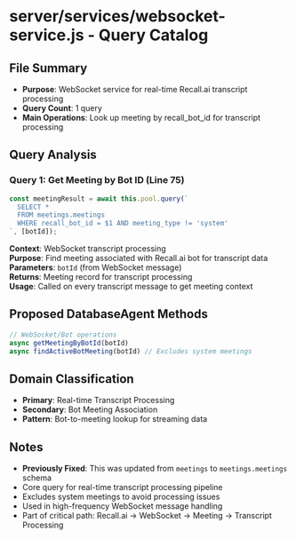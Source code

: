 # server/services/websocket-service.js - Query Catalog

## File Summary
- **Purpose**: WebSocket service for real-time Recall.ai transcript processing
- **Query Count**: 1 query
- **Main Operations**: Look up meeting by recall_bot_id for transcript processing

## Query Analysis

### Query 1: Get Meeting by Bot ID (Line 75)
```javascript
const meetingResult = await this.pool.query(`
  SELECT * 
  FROM meetings.meetings
  WHERE recall_bot_id = $1 AND meeting_type != 'system'
`, [botId]);
```
**Context**: WebSocket transcript processing  
**Purpose**: Find meeting associated with Recall.ai bot for transcript data  
**Parameters**: `botId` (from WebSocket message)  
**Returns**: Meeting record for transcript processing  
**Usage**: Called on every transcript message to get meeting context

## Proposed DatabaseAgent Methods

```javascript
// WebSocket/Bot operations
async getMeetingByBotId(botId)
async findActiveBotMeeting(botId) // Excludes system meetings
```

## Domain Classification
- **Primary**: Real-time Transcript Processing
- **Secondary**: Bot Meeting Association
- **Pattern**: Bot-to-meeting lookup for streaming data

## Notes
- **Previously Fixed**: This was updated from `meetings` to `meetings.meetings` schema
- Core query for real-time transcript processing pipeline
- Excludes system meetings to avoid processing issues
- Used in high-frequency WebSocket message handling
- Part of critical path: Recall.ai → WebSocket → Meeting → Transcript Processing